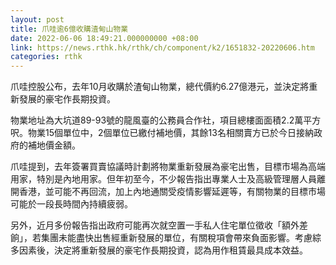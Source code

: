```yaml
---
layout: post
title: 爪哇逾6億收購渣甸山物業
date: 2022-06-06 18:49:21.000000000 +08:00
link: https://news.rthk.hk/rthk/ch/component/k2/1651832-20220606.htm
categories: rthk
---
```


爪哇控股公布，去年10月收購於渣甸山物業，總代價約6.27億港元，並決定將重新發展的豪宅作長期投資。

物業地址為大坑道89-93號的龍風臺的公務員合作社，項目總樓面面積2.2萬平方呎。物業15個單位中，2個單位已繳付補地價，其餘13名相關賣方已於今日接納政府的補地價金額。

爪哇提到，去年簽署買賣協議時計劃將物業重新發展為豪宅出售，目標市場為高端用家，特別是內地用家。但年初至今，不少報告指出專業人士及高級管理層人員離開香港，並可能不再回流，加上內地通關受疫情影響延遲等，有關物業的目標市場可能於一段長時間內持續疲弱。

另外，近月多份報告指出政府可能再次就空置一手私人住宅單位徵收「額外差餉」，若集團未能盡快出售經重新發展的單位，有關稅項會帶來負面影響。考慮綜多因素後，決定將重新發展的豪宅作長期投資，認為用作租賃最具成本效益。
